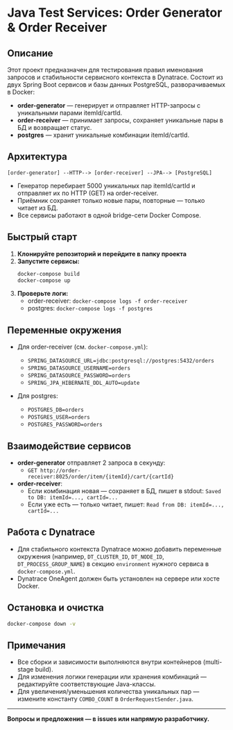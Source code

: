# Java Test Services: Order Generator & Order Receiver

## Описание

Этот проект предназначен для тестирования правил именования запросов и стабильности сервисного контекста в Dynatrace. Состоит из двух Spring Boot сервисов и базы данных PostgreSQL, разворачиваемых в Docker:

- **order-generator** — генерирует и отправляет HTTP-запросы с уникальными парами itemId/cartId.
- **order-receiver** — принимает запросы, сохраняет уникальные пары в БД и возвращает статус.
- **postgres** — хранит уникальные комбинации itemId/cartId.

## Архитектура

```
[order-generator] --HTTP--> [order-receiver] --JPA--> [PostgreSQL]
```

- Генератор перебирает 5000 уникальных пар itemId/cartId и отправляет их по HTTP (GET) на order-receiver.
- Приёмник сохраняет только новые пары, повторные — только читает из БД.
- Все сервисы работают в одной bridge-сети Docker Compose.

## Быстрый старт

1. **Клонируйте репозиторий и перейдите в папку проекта**
2. **Запустите сервисы:**
   ```sh
   docker-compose build
   docker-compose up
   ```
3. **Проверьте логи:**
   - order-receiver: `docker-compose logs -f order-receiver`
   - postgres: `docker-compose logs -f postgres`

## Переменные окружения

- Для order-receiver (см. `docker-compose.yml`):

  - `SPRING_DATASOURCE_URL=jdbc:postgresql://postgres:5432/orders`
  - `SPRING_DATASOURCE_USERNAME=orders`
  - `SPRING_DATASOURCE_PASSWORD=orders`
  - `SPRING_JPA_HIBERNATE_DDL_AUTO=update`

- Для postgres:
  - `POSTGRES_DB=orders`
  - `POSTGRES_USER=orders`
  - `POSTGRES_PASSWORD=orders`

## Взаимодействие сервисов

- **order-generator** отправляет 2 запроса в секунду:
  - `GET http://order-receiver:8025/order/item/{itemId}/cart/{cartId}`
- **order-receiver**:
  - Если комбинация новая — сохраняет в БД, пишет в stdout: `Saved to DB: itemId=..., cartId=...`
  - Если уже есть — только читает, пишет: `Read from DB: itemId=..., cartId=...`

## Работа с Dynatrace

- Для стабильного контекста Dynatrace можно добавить переменные окружения (например, `DT_CLUSTER_ID`, `DT_NODE_ID`, `DT_PROCESS_GROUP_NAME`) в секцию `environment` нужного сервиса в `docker-compose.yml`.
- Dynatrace OneAgent должен быть установлен на сервере или хосте Docker.

## Остановка и очистка

```sh
docker-compose down -v
```

## Примечания

- Все сборки и зависимости выполняются внутри контейнеров (multi-stage build).
- Для изменения логики генерации или хранения комбинаций — редактируйте соответствующие Java-классы.
- Для увеличения/уменьшения количества уникальных пар — измените константу `COMBO_COUNT` в `OrderRequestSender.java`.

---

**Вопросы и предложения — в issues или напрямую разработчику.**
